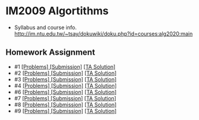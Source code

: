 # IM2009 Algortithms
* Syllabus and course info. http://im.ntu.edu.tw/~tsay/dokuwiki/doku.php?id=courses:alg2020:main
## Homework Assignment
* #1 <a href="http://im.ntu.edu.tw/~tsay/dokuwiki/lib/exe/fetch.php?media=courses:alg2020:hw1.pdf">[Problems]</a><a href="https://hackmd.io/ul3F-kXaQya649fohfvQEQ">  [Submission]</a>  <a href="http://im.ntu.edu.tw/~tsay/dokuwiki/lib/exe/fetch.php?media=courses:alg2020:alg2020hw1_s.pdf">[TA Solution]</a>
* #2 <a href="http://im.ntu.edu.tw/~tsay/dokuwiki/lib/exe/fetch.php?media=courses:alg2020:hw2.pdf">[Problems]</a><a href="https://hackmd.io/juf-ECr-R_ax39ylu_ACig"> [Submission]</a> <a href="http://im.ntu.edu.tw/~tsay/dokuwiki/lib/exe/fetch.php?media=courses:alg2020:alg2020hw2_s.pdf">[TA Solution]</a>
* #3 <a href="http://im.ntu.edu.tw/~tsay/dokuwiki/lib/exe/fetch.php?media=courses:alg2020:hw3.pdf">[Problems]</a><a href="https://hackmd.io/@K2V5EFQlTWCP33CWgxiuKg/r1HgrIx8P"> [Submission]</a> <a href="http://im.ntu.edu.tw/~tsay/dokuwiki/lib/exe/fetch.php?media=courses:alg2020:alg2020hw3_s.pdf">[TA Solution]</a>
* #4 <a href="http://im.ntu.edu.tw/~tsay/dokuwiki/lib/exe/fetch.php?media=courses:alg2020:hw4.pdf">[Problems]</a><a href="https://hackmd.io/P5u00JndQCGadSUj4jpY0Q"> [Submission]</a> <a href="http://im.ntu.edu.tw/~tsay/dokuwiki/lib/exe/fetch.php?media=courses:alg2020:alg2020hw4_s.pdf">[TA Solution]</a>
* #6 <a href="http://im.ntu.edu.tw/~tsay/dokuwiki/lib/exe/fetch.php?media=courses:alg2020:hw6.pdf">[Problems]</a><a href="https://hackmd.io/s2BXlcmbQiOWUaebywFElw"> [Submission]</a> <a href="http://im.ntu.edu.tw/~tsay/dokuwiki/lib/exe/fetch.php?media=courses:alg2020:alg2020hw6_s.pdf">[TA Solution]</a>
* #7 <a href="http://im.ntu.edu.tw/~tsay/dokuwiki/lib/exe/fetch.php?media=courses:alg2020:hw7.pdf">[Problems]</a><a href="https://hackmd.io/C5PMrb_ERuGVWwEKojezmA"> [Submission]</a> <a href="http://im.ntu.edu.tw/~tsay/dokuwiki/lib/exe/fetch.php?media=courses:alg2020:alg2020hw7_s.pdf">[TA Solution]</a>
* #8 <a href="http://im.ntu.edu.tw/~tsay/dokuwiki/lib/exe/fetch.php?media=courses:alg2020:hw8.pdf">[Problems]</a><a href="https://hackmd.io/lF67cKRLQ0yi5xAGuQcI_w"> [Submission]</a> <a href="http://im.ntu.edu.tw/~tsay/dokuwiki/lib/exe/fetch.php?media=courses:alg2020:alg2020hw8_s.pdf">[TA Solution]</a>
* #9 <a href="http://im.ntu.edu.tw/~tsay/dokuwiki/lib/exe/fetch.php?media=courses:alg2020:hw9.pdf">[Problems]</a><a href="https://hackmd.io/242hXyuYRhyyXIe-yOxqdA"> [Submission]</a> <a href="http://im.ntu.edu.tw/~tsay/dokuwiki/lib/exe/fetch.php?media=courses:alg2020:alg2020hw9_s.pdf">[TA Solution]</a>
